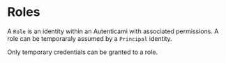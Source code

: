# Roles

A `Role` is an identity within an Autenticami with associated permissions.
A role can be temporaraly assumed by a `Principal` identity.

Only temporary credentials can be granted to a role.